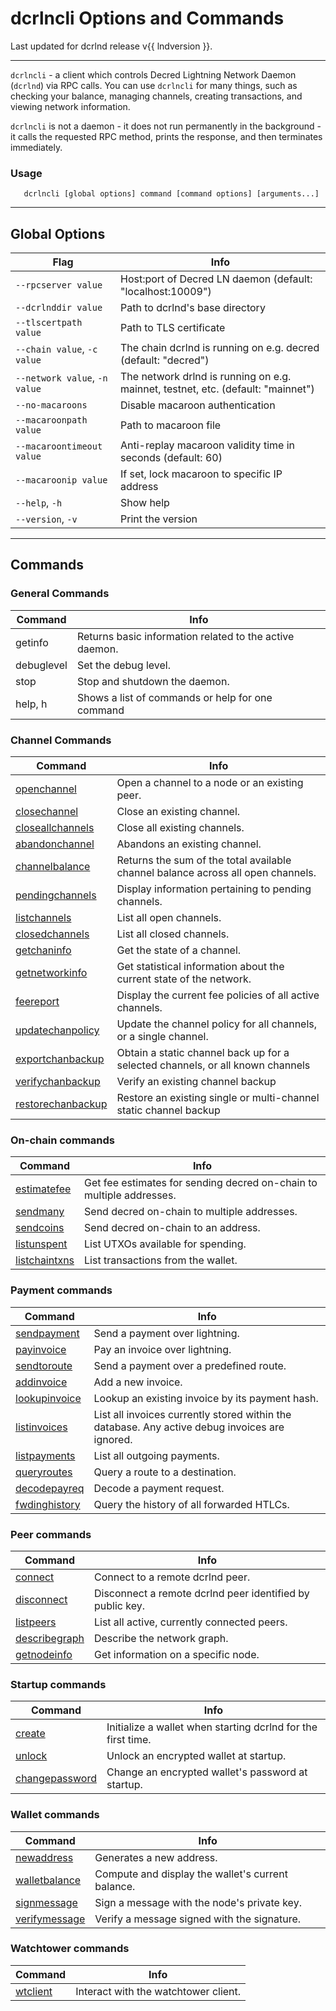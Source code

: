 # dcrlncli Options and Commands

Last updated for dcrlnd release v{{ lndversion }}.

---

`dcrlncli` - a client which controls Decred Lightning Network Daemon (`dcrlnd`) via RPC calls.
You can use `dcrlncli` for many things, such as checking your balance, managing channels,
creating transactions, and viewing network information.

`dcrlncli` is not a daemon - it does not run permanently in the background - it calls the
requested RPC method, prints the response, and then terminates immediately.

### Usage

```no-highlight
   dcrlncli [global options] command [command options] [arguments...]
```

---

## Global Options

|Flag|Info|
|--|--|
|`--rpcserver value`|Host:port of Decred LN daemon (default: "localhost:10009")|
|`--dcrlnddir value`|Path to dcrlnd's base directory|
|`--tlscertpath value`|Path to TLS certificate|
|`--chain value`, `-c value`|The chain dcrlnd is running on e.g. decred (default: "decred")|
|`--network value`, `-n value`|The network drlnd is running on e.g. mainnet, testnet, etc. (default: "mainnet")|
|`--no-macaroons`|Disable macaroon authentication|
|`--macaroonpath value`|Path to macaroon file|
|`--macaroontimeout value`|Anti-replay macaroon validity time in seconds (default: 60)|
|`--macaroonip value`|If set, lock macaroon to specific IP address|
|`--help`, `-h`|Show help|
|`--version`, `-v`|Print the version|

---

## Commands

### General Commands

|Command|Info|
|--|--|
|getinfo|Returns basic information related to the active daemon.|
|debuglevel|Set the debug level.|
|stop|Stop and shutdown the daemon.|
|help, h|Shows a list of commands or help for one command|

### Channel Commands

|Command|Info|
|--|--|
|[openchannel](openchannel.md)|Open a channel to a node or an existing peer.|
|[closechannel](closechannel.md)|Close an existing channel.|
|[closeallchannels](closeallchannels.md)|Close all existing channels.|
|[abandonchannel](abandonchannel.md)|Abandons an existing channel.|
|[channelbalance](channelbalance.md)|Returns the sum of the total available channel balance across all open channels.|
|[pendingchannels](pendingchannels.md)|Display information pertaining to pending channels.|
|[listchannels](listchannels.md)|List all open channels.|
|[closedchannels](closedchannels.md)|List all closed channels.|
|[getchaninfo](getchaninfo.md)|Get the state of a channel.|
|[getnetworkinfo](getnetworkinfo.md)|Get statistical information about the current state of the network.|
|[feereport](feereport.md)|Display the current fee policies of all active channels.|
|[updatechanpolicy](updatechanpolicy.md)|Update the channel policy for all channels, or a single channel.|
|[exportchanbackup](exportchanbackup.md)|Obtain a static channel back up for a selected channels, or all known channels|
|[verifychanbackup](verifychanbackup.md)|Verify an existing channel backup|
|[restorechanbackup](restorechanbackup.md)|Restore an existing single or multi-channel static channel backup|

### On-chain commands

|Command|Info|
|--|--|
|[estimatefee](estimatefee.md)|Get fee estimates for sending decred on-chain to multiple addresses.|
|[sendmany](sendmany.md)|Send decred on-chain to multiple addresses.|
|[sendcoins](sendcoins.md)|Send decred on-chain to an address.|
|[listunspent](listunspent.md)|List UTXOs available for spending.|
|[listchaintxns](listchaintxns.md)|List transactions from the wallet.|

### Payment commands

|Command|Info|
|--|--|
|[sendpayment](sendpayment.md)|Send a payment over lightning.|
|[payinvoice](payinvoice.md)|Pay an invoice over lightning.|
|[sendtoroute](sendtoroute.md)|Send a payment over a predefined route.|
|[addinvoice](addinvoice.md)|Add a new invoice.|
|[lookupinvoice](lookupinvoice.md)|Lookup an existing invoice by its payment hash.|
|[listinvoices](listinvoices.md)|List all invoices currently stored within the database. Any active debug invoices are ignored.|
|[listpayments](listpayments.md)|List all outgoing payments.|
|[queryroutes](queryroutes.md)|Query a route to a destination.|
|[decodepayreq](decodepayreq.md)|Decode a payment request.|
|[fwdinghistory](fwdinghistory.md)|Query the history of all forwarded HTLCs.|

### Peer commands

|Command|Info|
|--|--|
|[connect](connect.md)|Connect to a remote dcrlnd peer.|
|[disconnect](disconnect.md)|Disconnect a remote dcrlnd peer identified by public key.|
|[listpeers](listpeers.md)|List all active, currently connected peers.|
|[describegraph](describegraph.md)|Describe the network graph.|
|[getnodeinfo](getnodeinfo.md)|Get information on a specific node.|

### Startup commands

|Command|Info|
|--|--|
|[create](create.md)|Initialize a wallet when starting dcrlnd for the first time.|
|[unlock](unlock.md)|Unlock an encrypted wallet at startup.|
|[changepassword](changepassword.md)|Change an encrypted wallet's password at startup.|

### Wallet commands

|Command|Info|
|--|--|
|[newaddress](newaddress.md)|Generates a new address.|
|[walletbalance](walletbalance.md)|Compute and display the wallet's current balance.|
|[signmessage](signmessage.md)|Sign a message with the node's private key.|
|[verifymessage](verifymessage.md)|Verify a message signed with the signature.|

### Watchtower commands

|Command|Info|
|--|--|
|[wtclient](wtclient.md)|Interact with the watchtower client.|
